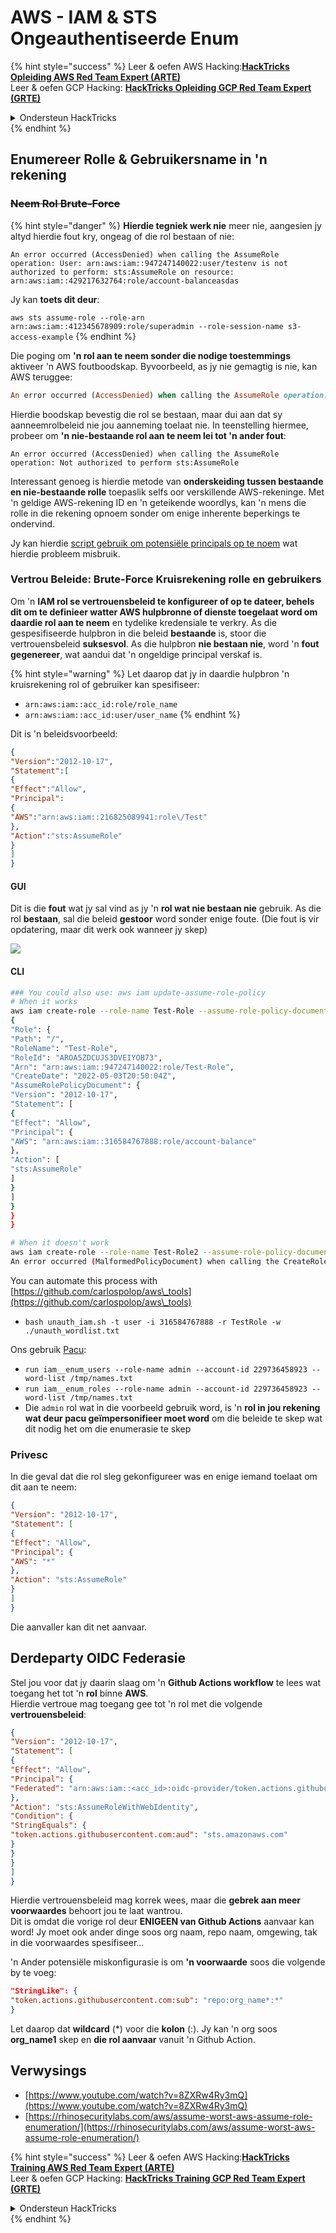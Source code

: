 # AWS - IAM & STS Ongeauthentiseerde Enum

{% hint style="success" %}
Leer & oefen AWS Hacking:<img src="../../../.gitbook/assets/image (1) (1).png" alt="" data-size="line">[**HackTricks Opleiding AWS Red Team Expert (ARTE)**](https://training.hacktricks.xyz/courses/arte)<img src="../../../.gitbook/assets/image (1) (1).png" alt="" data-size="line">\
Leer & oefen GCP Hacking: <img src="../../../.gitbook/assets/image (2).png" alt="" data-size="line">[**HackTricks Opleiding GCP Red Team Expert (GRTE)**<img src="../../../.gitbook/assets/image (2).png" alt="" data-size="line">](https://training.hacktricks.xyz/courses/grte)

<details>

<summary>Ondersteun HackTricks</summary>

* Kyk na die [**subskripsie planne**](https://github.com/sponsors/carlospolop)!
* **Sluit aan by die** 💬 [**Discord groep**](https://discord.gg/hRep4RUj7f) of die [**telegram groep**](https://t.me/peass) of **volg** ons op **Twitter** 🐦 [**@hacktricks\_live**](https://twitter.com/hacktricks\_live)**.**
* **Deel hacking truuks deur PRs in te dien na die** [**HackTricks**](https://github.com/carlospolop/hacktricks) en [**HackTricks Cloud**](https://github.com/carlospolop/hacktricks-cloud) github repos.

</details>
{% endhint %}

## Enumereer Rolle & Gebruikersname in 'n rekening

### ~~Neem Rol Brute-Force~~

{% hint style="danger" %}
**Hierdie tegniek werk nie** meer nie, aangesien jy altyd hierdie fout kry, ongeag of die rol bestaan of nie:

`An error occurred (AccessDenied) when calling the AssumeRole operation: User: arn:aws:iam::947247140022:user/testenv is not authorized to perform: sts:AssumeRole on resource: arn:aws:iam::429217632764:role/account-balanceasdas`

Jy kan **toets dit deur**:

`aws sts assume-role --role-arn arn:aws:iam::412345678909:role/superadmin --role-session-name s3-access-example`
{% endhint %}

Die poging om **'n rol aan te neem sonder die nodige toestemmings** aktiveer 'n AWS foutboodskap. Byvoorbeeld, as jy nie gemagtig is nie, kan AWS teruggee:
```ruby
An error occurred (AccessDenied) when calling the AssumeRole operation: User: arn:aws:iam::012345678901:user/MyUser is not authorized to perform: sts:AssumeRole on resource: arn:aws:iam::111111111111:role/aws-service-role/rds.amazonaws.com/AWSServiceRoleForRDS
```
Hierdie boodskap bevestig die rol se bestaan, maar dui aan dat sy aanneemrolbeleid nie jou aanneming toelaat nie. In teenstelling hiermee, probeer om **'n nie-bestaande rol aan te neem lei tot 'n ander fout**:
```less
An error occurred (AccessDenied) when calling the AssumeRole operation: Not authorized to perform sts:AssumeRole
```
Interessant genoeg is hierdie metode van **onderskeiding tussen bestaande en nie-bestaande rolle** toepaslik selfs oor verskillende AWS-rekeninge. Met 'n geldige AWS-rekening ID en 'n geteikende woordlys, kan 'n mens die rolle in die rekening opnoem sonder om enige inherente beperkings te ondervind.

Jy kan hierdie [script gebruik om potensiële principals op te noem](https://github.com/RhinoSecurityLabs/Security-Research/tree/master/tools/aws-pentest-tools/assume\_role\_enum) wat hierdie probleem misbruik.

### Vertrou Beleide: Brute-Force Kruisrekening rolle en gebruikers

Om 'n **IAM rol se vertrouensbeleid te konfigureer of op te dateer, behels dit om te definieer watter AWS hulpbronne of dienste toegelaat word om daardie rol aan te neem** en tydelike kredensiale te verkry. As die gespesifiseerde hulpbron in die beleid **bestaande** is, stoor die vertrouensbeleid **suksesvol**. As die hulpbron **nie bestaan nie**, word 'n **fout gegenereer**, wat aandui dat 'n ongeldige principal verskaf is.

{% hint style="warning" %}
Let daarop dat jy in daardie hulpbron 'n kruisrekening rol of gebruiker kan spesifiseer:

* `arn:aws:iam::acc_id:role/role_name`
* `arn:aws:iam::acc_id:user/user_name`
{% endhint %}

Dit is 'n beleidsvoorbeeld:
```json
{
"Version":"2012-10-17",
"Statement":[
{
"Effect":"Allow",
"Principal":
{
"AWS":"arn:aws:iam::216825089941:role\/Test"
},
"Action":"sts:AssumeRole"
}
]
}
```
#### GUI

Dit is die **fout** wat jy sal vind as jy 'n **rol wat nie bestaan nie** gebruik. As die rol **bestaan**, sal die beleid **gestoor** word sonder enige foute. (Die fout is vir opdatering, maar dit werk ook wanneer jy skep)

![](<../../../.gitbook/assets/image (153).png>)

#### CLI
```bash
### You could also use: aws iam update-assume-role-policy
# When it works
aws iam create-role --role-name Test-Role --assume-role-policy-document file://a.json
{
"Role": {
"Path": "/",
"RoleName": "Test-Role",
"RoleId": "AROA5ZDCUJS3DVEIYOB73",
"Arn": "arn:aws:iam::947247140022:role/Test-Role",
"CreateDate": "2022-05-03T20:50:04Z",
"AssumeRolePolicyDocument": {
"Version": "2012-10-17",
"Statement": [
{
"Effect": "Allow",
"Principal": {
"AWS": "arn:aws:iam::316584767888:role/account-balance"
},
"Action": [
"sts:AssumeRole"
]
}
]
}
}
}

# When it doesn't work
aws iam create-role --role-name Test-Role2 --assume-role-policy-document file://a.json
An error occurred (MalformedPolicyDocument) when calling the CreateRole operation: Invalid principal in policy: "AWS":"arn:aws:iam::316584767888:role/account-balanceefd23f2"
```
You can automate this process with [https://github.com/carlospolop/aws\_tools](https://github.com/carlospolop/aws\_tools)

* `bash unauth_iam.sh -t user -i 316584767888 -r TestRole -w ./unauth_wordlist.txt`

Ons gebruik [Pacu](https://github.com/RhinoSecurityLabs/pacu):

* `run iam__enum_users --role-name admin --account-id 229736458923 --word-list /tmp/names.txt`
* `run iam__enum_roles --role-name admin --account-id 229736458923 --word-list /tmp/names.txt`
* Die `admin` rol wat in die voorbeeld gebruik word, is 'n **rol in jou rekening wat deur pacu geïmpersonifieer moet word** om die beleide te skep wat dit nodig het om die enumerasie te skep

### Privesc

In die geval dat die rol sleg gekonfigureer was en enige iemand toelaat om dit aan te neem:
```json
{
"Version": "2012-10-17",
"Statement": [
{
"Effect": "Allow",
"Principal": {
"AWS": "*"
},
"Action": "sts:AssumeRole"
}
]
}
```
Die aanvaller kan dit net aanvaar.

## Derdeparty OIDC Federasie

Stel jou voor dat jy daarin slaag om 'n **Github Actions workflow** te lees wat toegang het tot 'n **rol** binne **AWS**.\
Hierdie vertroue mag toegang gee tot 'n rol met die volgende **vertrouensbeleid**:
```json
{
"Version": "2012-10-17",
"Statement": [
{
"Effect": "Allow",
"Principal": {
"Federated": "arn:aws:iam::<acc_id>:oidc-provider/token.actions.githubusercontent.com"
},
"Action": "sts:AssumeRoleWithWebIdentity",
"Condition": {
"StringEquals": {
"token.actions.githubusercontent.com:aud": "sts.amazonaws.com"
}
}
}
]
}
```
Hierdie vertrouensbeleid mag korrek wees, maar die **gebrek aan meer voorwaardes** behoort jou te laat wantrou.\
Dit is omdat die vorige rol deur **ENIGEEN van Github Actions** aanvaar kan word! Jy moet ook ander dinge soos org naam, repo naam, omgewing, tak in die voorwaardes spesifiseer...

'n Ander potensiële miskonfigurasie is om **'n voorwaarde** soos die volgende by te voeg:
```json
"StringLike": {
"token.actions.githubusercontent.com:sub": "repo:org_name*:*"
}
```
Let daarop dat **wildcard** (\*) voor die **kolon** (:). Jy kan 'n org soos **org\_name1** skep en **die rol aanvaar** vanuit 'n Github Action.

## Verwysings

* [https://www.youtube.com/watch?v=8ZXRw4Ry3mQ](https://www.youtube.com/watch?v=8ZXRw4Ry3mQ)
* [https://rhinosecuritylabs.com/aws/assume-worst-aws-assume-role-enumeration/](https://rhinosecuritylabs.com/aws/assume-worst-aws-assume-role-enumeration/)

{% hint style="success" %}
Leer & oefen AWS Hacking:<img src="../../../.gitbook/assets/image (1) (1).png" alt="" data-size="line">[**HackTricks Training AWS Red Team Expert (ARTE)**](https://training.hacktricks.xyz/courses/arte)<img src="../../../.gitbook/assets/image (1) (1).png" alt="" data-size="line">\
Leer & oefen GCP Hacking: <img src="../../../.gitbook/assets/image (2).png" alt="" data-size="line">[**HackTricks Training GCP Red Team Expert (GRTE)**<img src="../../../.gitbook/assets/image (2).png" alt="" data-size="line">](https://training.hacktricks.xyz/courses/grte)

<details>

<summary>Ondersteun HackTricks</summary>

* Kyk na die [**subskripsie planne**](https://github.com/sponsors/carlospolop)!
* **Sluit aan by die** 💬 [**Discord groep**](https://discord.gg/hRep4RUj7f) of die [**telegram groep**](https://t.me/peass) of **volg** ons op **Twitter** 🐦 [**@hacktricks\_live**](https://twitter.com/hacktricks\_live)**.**
* **Deel hacking truuks deur PRs in te dien na die** [**HackTricks**](https://github.com/carlospolop/hacktricks) en [**HackTricks Cloud**](https://github.com/carlospolop/hacktricks-cloud) github repos.

</details>
{% endhint %}
